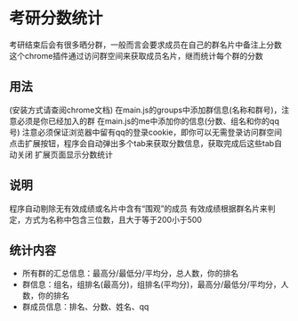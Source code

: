 # 考研分数统计

考研结束后会有很多晒分群，一般而言会要求成员在自己的群名片中备注上分数
这个chrome插件通过访问群空间来获取成员名片，继而统计每个群的分数

## 用法
(安装方式请查阅chrome文档)
在main.js的groups中添加群信息(名称和群号)，注意必须是你已经加入的群
在main.js的me中添加你的信息(分数、组名和你的qq号)
注意必须保证浏览器中留有qq的登录cookie，即你可以无需登录访问群空间
点击扩展按钮，程序会自动弹出多个tab来获取分数信息，获取完成后这些tab自动关闭
扩展页面显示分数统计

## 说明
程序自动剔除无有效成绩或名片中含有“围观”的成员
有效成绩根据群名片来判定，方式为名称中包含三位数，且大于等于200小于500

## 统计内容
- 所有群的汇总信息：最高分/最低分/平均分，总人数，你的排名
- 群信息：组名，组排名(最高分)，组排名(平均分)，最高分/最低分/平均分，人数，你的排名
- 群成员信息：排名、分数、姓名、qq
